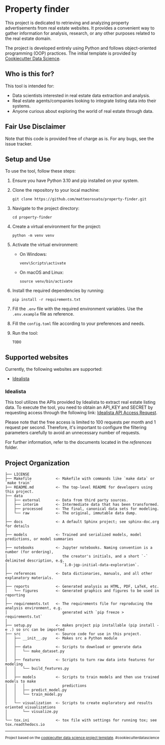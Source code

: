 Property finder
==============================

This project is dedicated to retrieving and analyzing property advertisements from real estate websites. It provides a 
convenient way to gather information for analysis, research, or any other purposes related to the real estate domain.

The project is developed entirely using Python and follows object-oriented programming (OOP) practices. The initial template is provided by [Cookiecutter Data Science](https://drivendata.github.io/cookiecutter-data-science/).

## Who is this for?
This tool is intended for:
- Data scientists interested in real estate data extraction and analysis.
- Real estate agents/companies looking to integrate listing data into their systems.
- Anyone curious about exploring the world of real estate through data.

## Fair Use Disclaimer
Note that this code is provided free of charge as is. For any bugs, see the issue tracker.

## Setup and Use
To use the tool, follow these steps:

1. Ensure you have Python 3.10 and pip installed on your system.
2. Clone the repository to your local machine:
   ```shell
   git clone https://github.com/matteorosato/property-finder.git
   ```

3. Navigate to the project directory:
   ```
   cd property-finder
   ```

4. Create a virtual environment for the project:
   ```
   python -m venv venv
   ```

5. Activate the virtual environment:
   - On Windows:
     ```
     venv\Scripts\activate
     ```
   - On macOS and Linux:
     ```
     source venv/bin/activate
     ```

6. Install the required dependencies by running:
   ```
   pip install -r requirements.txt
   ```
7. Fill the `.env` file with the required environment variables. Use the `.env.example` file as reference.

8. Fill the `config.toml` file according to your preferences and needs.

9. Run the tool:
   ```
   TODO
   ```

## Supported websites
Currently, the following websites are supported:
 - [Idealista](https://www.idealista.com/)

### Idealista
This tool utilizes the APIs provided by Idealista to extract real estate listing data. To execute the tool, you need to obtain an API_KEY and SECRET by requesting access through the following link: [Idealista API Access Request](https://developers.idealista.com/access-request).

Please note that the free access is limited to 100 requests per month and 1 request per second. Therefore, it's important to configure the filtering parameters carefully to avoid an unnecessary number of requests.

For further information, refer to the documents located in the _references_ folder.

Project Organization
------------

    ├── LICENSE
    ├── Makefile           <- Makefile with commands like `make data` or `make train`
    ├── README.md          <- The top-level README for developers using this project.
    ├── data
    │   ├── external       <- Data from third party sources.
    │   ├── interim        <- Intermediate data that has been transformed.
    │   ├── processed      <- The final, canonical data sets for modeling.
    │   └── raw            <- The original, immutable data dump.
    │
    ├── docs               <- A default Sphinx project; see sphinx-doc.org for details
    │
    ├── models             <- Trained and serialized models, model predictions, or model summaries
    │
    ├── notebooks          <- Jupyter notebooks. Naming convention is a number (for ordering),
    │                         the creator's initials, and a short `-` delimited description, e.g.
    │                         `1.0-jqp-initial-data-exploration`.
    │
    ├── references         <- Data dictionaries, manuals, and all other explanatory materials.
    │
    ├── reports            <- Generated analysis as HTML, PDF, LaTeX, etc.
    │   └── figures        <- Generated graphics and figures to be used in reporting
    │
    ├── requirements.txt   <- The requirements file for reproducing the analysis environment, e.g.
    │                         generated with `pip freeze > requirements.txt`
    │
    ├── setup.py           <- makes project pip installable (pip install -e .) so src can be imported
    ├── src                <- Source code for use in this project.
    │   ├── __init__.py    <- Makes src a Python module
    │   │
    │   ├── data           <- Scripts to download or generate data
    │   │   └── make_dataset.py
    │   │
    │   ├── features       <- Scripts to turn raw data into features for modeling
    │   │   └── build_features.py
    │   │
    │   ├── models         <- Scripts to train models and then use trained models to make
    │   │   │                 predictions
    │   │   ├── predict_model.py
    │   │   └── train_model.py
    │   │
    │   └── visualization  <- Scripts to create exploratory and results oriented visualizations
    │       └── visualize.py
    │
    └── tox.ini            <- tox file with settings for running tox; see tox.readthedocs.io


--------

<p><small>Project based on the <a target="_blank" href="https://drivendata.github.io/cookiecutter-data-science/">cookiecutter data science project template</a>. #cookiecutterdatascience</small></p>
